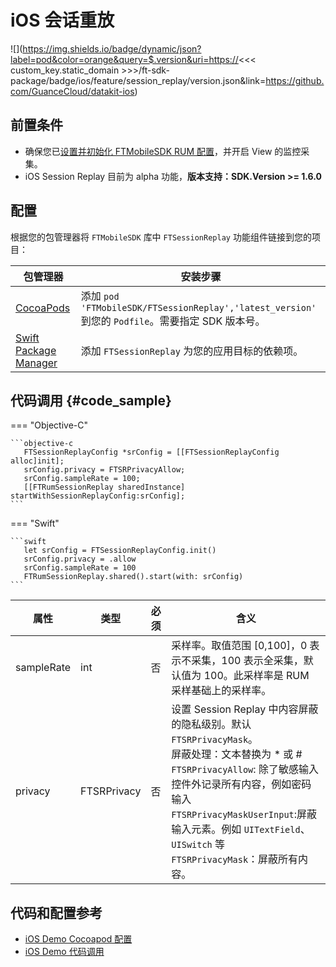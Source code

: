 # iOS 会话重放

![](https://img.shields.io/badge/dynamic/json?label=pod&color=orange&query=$.version&uri=https://<<< custom_key.static_domain >>>/ft-sdk-package/badge/ios/feature/session_replay/version.json&link=https://github.com/GuanceCloud/datakit-ios) 

## 前置条件
* 确保您已[设置并初始化 FTMobileSDK RUM 配置](../../../ios/app-access.md)，并开启 View 的监控采集。
* iOS Session Replay 目前为 alpha 功能，**版本支持：SDK.Version >= 1.6.0**

## 配置

根据您的包管理器将 `FTMobileSDK` 库中 `FTSessionReplay` 功能组件链接到您的项目：

| 包管理器                                                     | 安装步骤                                                     |
| ------------------------------------------------------------ | ------------------------------------------------------------ |
| [CocoaPods](https://cocoapods.org/)                          | 添加 `pod 'FTMobileSDK/FTSessionReplay','latest_version'` 到您的 `Podfile`。需要指定 SDK 版本号。 |
| [Swift Package Manager](https://www.swift.org/package-manager/) | 添加  `FTSessionReplay`  为您的应用目标的依赖项。            |

## 代码调用 {#code_sample}

=== "Objective-C"

    ```objective-c
       FTSessionReplayConfig *srConfig = [[FTSessionReplayConfig alloc]init];
       srConfig.privacy = FTSRPrivacyAllow;
       srConfig.sampleRate = 100;
       [[FTRumSessionReplay sharedInstance] startWithSessionReplayConfig:srConfig];
    ```

=== "Swift"

    ```swift
       let srConfig = FTSessionReplayConfig.init()
       srConfig.privacy = .allow
       srConfig.sampleRate = 100
       FTRumSessionReplay.shared().start(with: srConfig)
    ```



| 属性       | 类型        | 必须 | 含义                                                         |
| ---------- | ----------- | ---- | ------------------------------------------------------------ |
| sampleRate | int         | 否   | 采样率。取值范围 [0,100]，0 表示不采集，100 表示全采集，默认值为 100。此采样率是 RUM 采样基础上的采样率。 |
| privacy    | FTSRPrivacy | 否   | 设置 Session Replay 中内容屏蔽的隐私级别。默认`FTSRPrivacyMask`。<br/>屏蔽处理：文本替换为 * 或 # <br>`FTSRPrivacyAllow`: 除了敏感输入控件外记录所有内容，例如密码输入<br/>`FTSRPrivacyMaskUserInput`:屏蔽输入元素。例如 `UITextField`、`UISwitch` 等<br>`FTSRPrivacyMask`：屏蔽所有内容。 |

## 代码和配置参考
 * [iOS Demo Cocoapod 配置](https://github.com/GuanceDemo/guance-app-demo/blob/session_replay/src/ios/demo/Podfile#L11)
 * [iOS Demo 代码调用](https://github.com/GuanceDemo/guance-app-demo/blob/session_replay/src/ios/demo/GuanceDemo/AppDelegate.swift#L69)